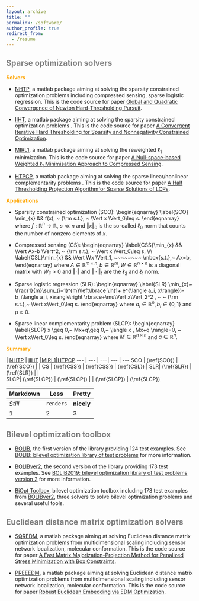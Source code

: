 ```yaml
---
layout: archive
title: ""  
permalink: /software/
author_profile: true
redirect_from:
  - /resume
---
```


<span style="color:grey">Sparse optimization solvers</span> 
---

<span style="color:orange"> **Solvers**</span> 

* [NHTP](https://github.com/ShenglongZhou/NHTP), a matlab package aiming at solving the sparsity constrained optimization problems including compressed sensing, sparse logistic regression.  This is the code source for paper [Global and Quadratic Convergence of Newton Hard-Thresholding Pursuit](https://shenglongzhou.github.io/publication/2019-01-01-Global-and-Quadratic-Convergence-of-Newton-Hard-Thresholding-Pursuit).

* [IIHT](https://github.com/ShenglongZhou/IIHT), a matlab package aiming at solving the sparsity constrained optimization problems . This is the code source for paper [ A Convergent Iterative Hard Thresholding for Sparsity and Nonnegativity Constrained Optimization](http://www.ybook.co.jp/online2/oppjo/vol13/p325.html). 

* [MIRL1](https://github.com/ShenglongZhou/MIRL1), a matlab package aiming at solving the reweighted $\ell_1$ minimization. This is the code source for paper [A Null-space-based Weighted $\ell_1$ Minimisation Approach to Compressed Sensing](https://shenglongzhou.github.io/publication/2016-01-01-A-Null-space-based-Weighted-l1-Minimisation-Approach-to-Compressed-Sensing).
 
 
* [HTPCP](https://github.com/ShenglongZhou/HTPCP), a matlab package aiming at solving the sparse linear/nonlinear complementarity problems . This is the code source for paper [A Half Thresholding Projection Algorithmfor Sparse Solutions of LCPs](https://link.springer.com/article/10.1007/s11590-014-0834-7). 
 
<span style="color:orange">**Applications**</span> 
 
  * Sparsity  constrained optimization (SCO):
\begin{eqnarray}
\label{SCO} \min_{x} && f(x), ~ {\rm s.t.}, ~ \Vert x \Vert_0\leq s.
\end{eqnarray}
 where $f: \mathbb{R}^{ n}\rightarrow  \mathbb{R}$, $s\ll n$ and $\Vert x \Vert_0$ is the so-called $\ell_0$ norm that counts the number of nonzero elements of $x$. 
 
 * Compressed sensing (CS):
\begin{eqnarray}
\label{CSS}\min_{x} && \Vert Ax-b \Vert^2, ~ {\rm s.t.}, ~ \Vert x \Vert_0\leq s,  \\\\\\
\label{CSL}\min_{x} && \Vert Wx \Vert_1, ~~~~~~~~ \mbox{s.t.},~ Ax=b, 
\end{eqnarray}
where $A\in\mathbb{R}^{m\times n}, b\in \mathbb{R}^{m}, W\in\mathbb{R}^{n\times n}$ is a diagonal matrix with $W_{ii}>0$ and $\Vert \cdot\Vert$ and $\Vert \cdot\Vert_1$ are the $\ell_2$ and $\ell_1$ norm. 

* Sparse logistic regression (SLR):
\begin{eqnarray}
\label{SLR} \min_{x}~  \frac{1}{m}\sum_{i=1}^{m}\left\lbrace \ln(1+ e^{\langle a_i, x\rangle})-b_i\langle a_i, x\rangle\right \rbrace+\mu\Vert x\Vert_2^2 , ~ ~ {\rm s.t.},~ \Vert x\Vert_0\leq s.
\end{eqnarray}
where $a_i\in\mathbb{R}^{n}, b_i\in \lbrace 0,1\rbrace$ and $\mu\geq0$.

* Sparse linear complementarity problem (SLCP):
\begin{eqnarray}
\label{SLCP} x \geq 0,~ Mx+q\geq 0,~ \langle x , Mx+q \rangle=0, ~ \Vert x\Vert_0\leq s.
\end{eqnarray}
where $M\in\mathbb{R}^{n\times n}$ and $q\in \mathbb{R}^{n}$. 

<span style="color:orange">**Summary**</span> 

 | [NHTP](https://github.com/ShenglongZhou/NHTP) | [IIHT](https://github.com/ShenglongZhou/IIHT) |[MIRL1](https://github.com/ShenglongZhou/MIRL1)|[HTPCP](https://github.com/ShenglongZhou/HTPCP)
--- | --- | ---| --- | ---
SCO | (\ref{SCO}) | (\ref{SCO})  |   | 
CS | (\ref{CSS}) | (\ref{CSS})  | (\ref{CSL}) | 
SLR| (\ref{SLR}) | (\ref{SLR})  |  |  
SLCP| (\ref{SLCP}) | (\ref{SLCP})  |  |  (\ref{SLCP}) | (\ref{SLCP}) 

Markdown | Less | Pretty
--- | --- | ---
*Still* | `renders` | **nicely**
1 | 2 | 3

<span style="color:grey">Bilevel optimization toolbox</span> 
---

* [BOLIB](https://github.com/ShenglongZhou/BOLIB), the first version of the library providing 124 test examples. See [BOLIB: bilevel optimization library of test problems](https://arxiv.org/abs/1812.00230) for more information.

* [BOLIBver2](https://biopt.github.io/bolib/), the second version of  the library providing 173 test examples. See [BOLIB2019: bilevel optimization library of test problems version 2](https://biopt.github.io/bolib/) for more information.

* [BiOpt Toolbox](https://biopt.github.io/),  bilevel optimization toolbox including 173 test examples from [BOLIBver2](https://biopt.github.io/bolib/), three solvers to solve bilevel optimization problems and several useful tools.

<span style="color:grey">Euclidean distance matrix optimization solvers</span> 
---

* [SQREDM](https://github.com/ShenglongZhou/SQREDM), a matlab package aiming at solving Euclidean distance matrix optimization problems from multidimensional scaling including sensor network localization, molecular conformation.  This is the code source for paper [A Fast Matrix Majorization-Projection Method for Penalized Stress Minimization with Box Constraints](https://shenglongzhou.github.io/publication/2018-07-28-A-Fast-Matrix-Majorization-Projection-Method-for-Penalized-Stress-Minimization-with-Box-Constraints).

* [PREEEDM](https://github.com/ShenglongZhou/SQREDM), a matlab package aiming at solving Euclidean distance matrix optimization problems from multidimensional scaling including sensor network localization, molecular conformation.  This is the code source for paper [Robust Euclidean Embedding via EDM Optimization](https://shenglongzhou.github.io/publication/2019-08-09-Robust-Euclidean-Embedding-via-EDM-Optimisation).

